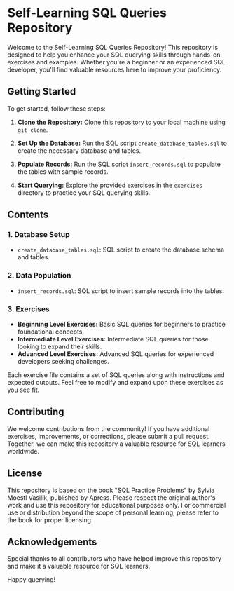 # Self-Learning SQL Queries Repository

Welcome to the Self-Learning SQL Queries Repository! This repository is designed to help you enhance your SQL querying skills through hands-on exercises and examples. Whether you're a beginner or an experienced SQL developer, you'll find valuable resources here to improve your proficiency.

## Getting Started

To get started, follow these steps:

1. **Clone the Repository:** Clone this repository to your local machine using `git clone`.

2. **Set Up the Database:** Run the SQL script `create_database_tables.sql` to create the necessary database and tables.

3. **Populate Records:** Run the SQL script `insert_records.sql` to populate the tables with sample records.

4. **Start Querying:** Explore the provided exercises in the `exercises` directory to practice your SQL querying skills.

## Contents

### 1. Database Setup

- `create_database_tables.sql`: SQL script to create the database schema and tables.

### 2. Data Population

- `insert_records.sql`: SQL script to insert sample records into the tables.

### 3. Exercises

- **Beginning Level Exercises:** Basic SQL queries for beginners to practice foundational concepts.
- **Intermediate Level Exercises:** Intermediate SQL queries for those looking to expand their skills.
- **Advanced Level Exercises:** Advanced SQL queries for experienced developers seeking challenges.

Each exercise file contains a set of SQL queries along with instructions and expected outputs. Feel free to modify and expand upon these exercises as you see fit.

## Contributing

We welcome contributions from the community! If you have additional exercises, improvements, or corrections, please submit a pull request. Together, we can make this repository a valuable resource for SQL learners worldwide.

## License

This repository is based on the book "SQL Practice Problems" by Sylvia Moestl Vasilik, published by Apress. Please respect the original author's work and use this repository for educational purposes only. For commercial use or distribution beyond the scope of personal learning, please refer to the book for proper licensing.

## Acknowledgements

Special thanks to all contributors who have helped improve this repository and make it a valuable resource for SQL learners.

Happy querying!


